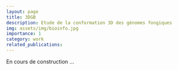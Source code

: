 ```yaml
---
layout: page
title: 3DGB
description: Etude de la conformation 3D des génomes fongiques 
img: assets/img/bioinfo.jpg
importance: 1
category: work
related_publications: 
---
```


En cours de construction ...